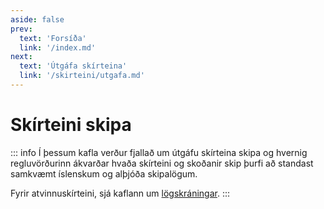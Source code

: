 ```yaml
---
aside: false
prev:
  text: 'Forsíða'
  link: '/index.md'
next:
  text: 'Útgáfa skírteina'
  link: '/skirteini/utgafa.md'
---
```


# Skírteini skipa
::: info Í þessum kafla
 verður fjallað um útgáfu skírteina skipa og hvernig regluvörðurinn ákvarðar hvaða skírteini og skoðanir skip þurfi að standast samkvæmt íslenskum og alþjóða skipalögum. 

Fyrir atvinnuskírteini, sjá kaflann um [lögskráningar](logskraning.md#atvinnuskirteini-1).
::: 
<!-- 
[[toc]] -->







